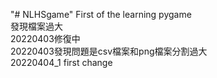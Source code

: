 "# NLHSgame" 
First of the learning pygame  
發現檔案過大  
20220403修復中  
20220403發現問題是csv檔案和png檔案分割過大  
20220404_1 first change  
